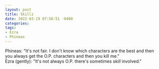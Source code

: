 ```yaml
---
layout: post
title: Skillz
date: 2022-03-19 07:58:51 -0400
categories:
tags:
- Ezra
- Phineas
---
```


Phineas: "It's not fair. I don't know which characters are the best and then you always get the O.P. characters and then you kill me."<br/>
Ezra (gently): "It's not always O.P. there's sometimes _skill_ involved."

